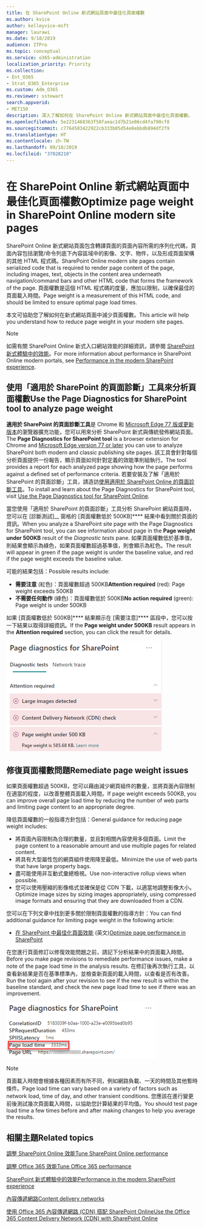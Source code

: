 ```yaml
---
title: 在 SharePoint Online 新式網站頁面中最佳化頁面權數
ms.author: kvice
author: kelleyvice-msft
manager: laurawi
ms.date: 9/18/2019
audience: ITPro
ms.topic: conceptual
ms.service: o365-administration
localization_priority: Priority
ms.collection:
- Ent_O365
- Strat_O365_Enterprise
ms.custom: Adm_O365
ms.reviewer: sstewart
search.appverid:
- MET150
description: 深入了解如何在 SharePoint Online 新式網站頁面中最佳化頁面權數。
ms.openlocfilehash: 5e2231468363f58faeac1d7b21e06cd4fa790cf8
ms.sourcegitcommit: c7764503422922cb333b05d54e8ebbdb894df2f9
ms.translationtype: HT
ms.contentlocale: zh-TW
ms.lasthandoff: 09/18/2019
ms.locfileid: "37028210"
---
```

# <a name="optimize-page-weight-in-sharepoint-online-modern-site-pages"></a><span data-ttu-id="18896-103">在 SharePoint Online 新式網站頁面中最佳化頁面權數</span><span class="sxs-lookup"><span data-stu-id="18896-103">Optimize page weight in SharePoint Online modern site pages</span></span>

<span data-ttu-id="18896-104">SharePoint Online 新式網站頁面包含轉譯頁面的頁面內容所需的序列化代碼，頁面內容包括瀏覽/命令列底下內容區域中的影像、文字、物件，以及形成頁面架構的其他 HTML 程式碼。</span><span class="sxs-lookup"><span data-stu-id="18896-104">SharePoint Online modern site pages contain serialized code that is required to render page content of the page, including images, text, objects in the content area underneath navigation/command bars and other HTML code that forms the framework of the page.</span></span> <span data-ttu-id="18896-105">頁面權數是這個 HTML 程式碼的度量，應加以限制，以確保最佳的頁面載入時間。</span><span class="sxs-lookup"><span data-stu-id="18896-105">Page weight is a measurement of this HTML code, and should be limited to ensure optimal page load times.</span></span>

<span data-ttu-id="18896-106">本文可協助您了解如何在新式網站頁面中減少頁面權數。</span><span class="sxs-lookup"><span data-stu-id="18896-106">This article will help you understand how to reduce page weight in your modern site pages.</span></span>

>[!NOTE]
><span data-ttu-id="18896-107">如需有關 SharePoint Online 新式入口網站效能的詳細資訊，請參閱 [SharePoint 新式體驗中的效能](https://docs.microsoft.com/zh-TW/sharepoint/modern-experience-performance)。</span><span class="sxs-lookup"><span data-stu-id="18896-107">For more information about performance in SharePoint Online modern portals, see [Performance in the modern SharePoint experience](https://docs.microsoft.com/zh-TW/sharepoint/modern-experience-performance).</span></span>

## <a name="use-the-page-diagnostics-for-sharepoint-tool-to-analyze-page-weight"></a><span data-ttu-id="18896-108">使用「適用於 SharePoint 的頁面診斷」工具來分析頁面權數</span><span class="sxs-lookup"><span data-stu-id="18896-108">Use the Page Diagnostics for SharePoint tool to analyze page weight</span></span>

<span data-ttu-id="18896-109">**適用於 SharePoint 的頁面診斷工具**是 Chrome 和 [Microsoft Edge 77 版或更新版本](https://www.microsoftedgeinsider.com/en-us/download?form=MI13E8&OCID=MI13E8)的瀏覽器擴充功能，您可以用來分析 SharePoint 新式與傳統發佈網站頁面。</span><span class="sxs-lookup"><span data-stu-id="18896-109">The **Page Diagnostics for SharePoint tool** is a browser extension for Chrome and [Microsoft Edge version 77 or later](https://www.microsoftedgeinsider.com/en-us/download?form=MI13E8&OCID=MI13E8) you can use to analyze SharePoint both modern and classic publishing site pages.</span></span> <span data-ttu-id="18896-110">該工具會針對每個分析頁面提供一份報告，顯示頁面如何針對定義的效能準則組執行。</span><span class="sxs-lookup"><span data-stu-id="18896-110">The tool provides a report for each analyzed page showing how the page performs against a defined set of performance criteria.</span></span> <span data-ttu-id="18896-111">若要安裝及了解「適用於 SharePoint 的頁面診斷」工具，請造訪[使用適用於 SharePoint Online 的頁面診斷工具](page-diagnostics-for-spo.md)。</span><span class="sxs-lookup"><span data-stu-id="18896-111">To install and learn about the Page Diagnostics for SharePoint tool, visit [Use the Page Diagnostics tool for SharePoint Online](page-diagnostics-for-spo.md).</span></span>

<span data-ttu-id="18896-112">當您使用「適用於 SharePoint 的頁面診斷」工具分析 SharePoint 網站頁面時，您可以在 [診斷測試]__ 窗格的 [頁面權數低於 500KB]\*\*\*\* 結果中看到關於頁面的資訊。</span><span class="sxs-lookup"><span data-stu-id="18896-112">When you analyze a SharePoint site page with the Page Diagnostics for SharePoint tool, you can see information about page in the **Page weight under 500KB** result of the _Diagnostic tests_ pane.</span></span> <span data-ttu-id="18896-113">如果頁面權數低於基準值，則結果會顯示為綠色，如果頁面權數超過基準值，則會顯示為紅色。</span><span class="sxs-lookup"><span data-stu-id="18896-113">The result will appear in green if the page weight is under the baseline value, and red if the page weight exceeds the baseline value.</span></span>

<span data-ttu-id="18896-114">可能的結果包括：</span><span class="sxs-lookup"><span data-stu-id="18896-114">Possible results include:</span></span>

- <span data-ttu-id="18896-115">**需要注意** (紅色)：頁面權數超過 500KB</span><span class="sxs-lookup"><span data-stu-id="18896-115">**Attention required** (red): Page weight exceeds 500KB</span></span>
- <span data-ttu-id="18896-116">**不需要任何動作** (綠色)：頁面權數低於 500KB</span><span class="sxs-lookup"><span data-stu-id="18896-116">**No action required** (green): Page weight is under 500KB</span></span>

<span data-ttu-id="18896-117">如果 [頁面權數低於 500KB]\*\*\*\* 結果顯示在 [需要注意]\*\*\*\* 區段中，您可以按一下結果以取得詳細資訊。</span><span class="sxs-lookup"><span data-stu-id="18896-117">If the **Page weight under 500KB** result appears in the **Attention required** section, you can click the result for details.</span></span>

![對 SharePoint 的要求結果](media/modern-portal-optimization/pagediag-page-weight.png)

## <a name="remediate-page-weight-issues"></a><span data-ttu-id="18896-119">修復頁面權數問題</span><span class="sxs-lookup"><span data-stu-id="18896-119">Remediate page weight issues</span></span>

<span data-ttu-id="18896-120">如果頁面權數超過 500KB，您可以藉由減少網頁組件的數量，並將頁面內容限制在適當的程度，以改善整體頁面載入時間。</span><span class="sxs-lookup"><span data-stu-id="18896-120">If page weight exceeds 500KB, you can improve overall page load time by reducing the number of web parts and limiting page content to an appropriate degree.</span></span>

<span data-ttu-id="18896-121">降低頁面權數的一般指導方針包括：</span><span class="sxs-lookup"><span data-stu-id="18896-121">General guidance for reducing page weight includes:</span></span>

- <span data-ttu-id="18896-122">將頁面內容限制為合理的數量，並且對相關內容使用多個頁面。</span><span class="sxs-lookup"><span data-stu-id="18896-122">Limit the page content to a reasonable amount and use multiple pages for related content.</span></span>
- <span data-ttu-id="18896-123">將具有大型屬性包的網頁組件使用降至最低。</span><span class="sxs-lookup"><span data-stu-id="18896-123">Minimize the use of web parts that have large property bags.</span></span>
- <span data-ttu-id="18896-124">盡可能使用非互動式彙總檢視。</span><span class="sxs-lookup"><span data-stu-id="18896-124">Use non-interactive rollup views when possible.</span></span>
- <span data-ttu-id="18896-125">您可以使用壓縮的影像格式並確保是從 CDN 下載，以適當地調整影像大小。</span><span class="sxs-lookup"><span data-stu-id="18896-125">Optimize image sizes by sizing images appropriately, using compressed image formats and ensuring that they are downloaded from a CDN.</span></span>

<span data-ttu-id="18896-126">您可以在下列文章中找到更多關於限制頁面權數的指導方針：</span><span class="sxs-lookup"><span data-stu-id="18896-126">You can find additional guidance for limiting page weight in the following article:</span></span>

- <span data-ttu-id="18896-127">[在 SharePoint 中最佳化頁面效能](https://docs.microsoft.com/zh-TW/sharepoint/dev/general-development/optimize-page-performance-in-sharepoint) (英文)</span><span class="sxs-lookup"><span data-stu-id="18896-127">[Optimize page performance in SharePoint](https://docs.microsoft.com/zh-TW/sharepoint/dev/general-development/optimize-page-performance-in-sharepoint)</span></span>

<span data-ttu-id="18896-128">在您進行頁面修訂以修復效能問題之前，請記下分析結果中的頁面載入時間。</span><span class="sxs-lookup"><span data-stu-id="18896-128">Before you make page revisions to remediate performance issues, make a note of the page load time in the analysis results.</span></span> <span data-ttu-id="18896-129">在修訂後再次執行工具，以查看新結果是否在基準標準內，並檢查新頁面的載入時間，以查看是否有改善。</span><span class="sxs-lookup"><span data-stu-id="18896-129">Run the tool again after your revision to see if the new result is within the baseline standard, and check the new page load time to see if there was an improvement.</span></span>

![頁面載入時間結果](media/modern-portal-optimization/pagediag-page-load-time.png)

>[!NOTE]
><span data-ttu-id="18896-131">頁面載入時間會根據各種因素而有所不同，例如網路負載、一天的時間及其他暫時條件。</span><span class="sxs-lookup"><span data-stu-id="18896-131">Page load time can vary based on a variety of factors such as network load, time of day, and other transient conditions.</span></span> <span data-ttu-id="18896-132">您應該在進行變更前後測試幾次頁面載入時間，以協助您計算結果的平均值。</span><span class="sxs-lookup"><span data-stu-id="18896-132">You should test page load time a few times before and after making changes to help you average the results.</span></span>

## <a name="related-topics"></a><span data-ttu-id="18896-133">相關主題</span><span class="sxs-lookup"><span data-stu-id="18896-133">Related topics</span></span>

[<span data-ttu-id="18896-134">調整 SharePoint Online 效能</span><span class="sxs-lookup"><span data-stu-id="18896-134">Tune SharePoint Online performance</span></span>](tune-sharepoint-online-performance.md)

[<span data-ttu-id="18896-135">調整 Office 365 效能</span><span class="sxs-lookup"><span data-stu-id="18896-135">Tune Office 365 performance</span></span>](tune-office-365-performance.md)

[<span data-ttu-id="18896-136">SharePoint 新式體驗中的效能</span><span class="sxs-lookup"><span data-stu-id="18896-136">Performance in the modern SharePoint experience</span></span>](https://docs.microsoft.com/zh-TW/sharepoint/modern-experience-performance.md)

[<span data-ttu-id="18896-137">內容傳遞網路</span><span class="sxs-lookup"><span data-stu-id="18896-137">Content delivery networks</span></span>](content-delivery-networks.md)

[<span data-ttu-id="18896-138">使用 Office 365 內容傳遞網路 (CDN) 搭配 SharePoint Online</span><span class="sxs-lookup"><span data-stu-id="18896-138">Use the Office 365 Content Delivery Network (CDN) with SharePoint Online</span></span>](use-office-365-cdn-with-spo.md)
